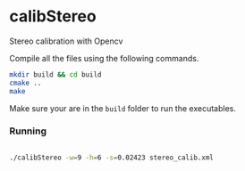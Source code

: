 # calibStereo
Stereo calibration with Opencv

Compile all the files using the following commands.

```bash
mkdir build && cd build
cmake ..
make
```
Make sure your are in the `build` folder to run the executables.

### Running
```bash

./calibStereo -w=9 -h=6 -s=0.02423 stereo_calib.xml
